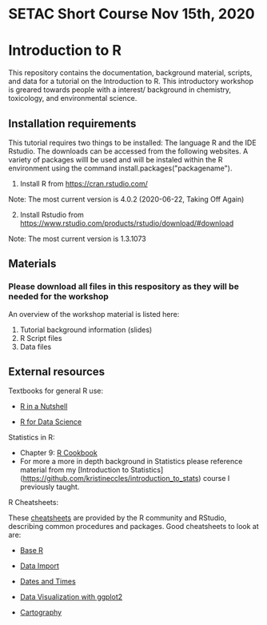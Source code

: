 # SETAC Short Course Nov 15th, 2020
# Introduction to R

This repository contains the documentation, background material, scripts, and data for a tutorial on the Introduction to R. This introductory workshop is greared towards people with a interest/ background in chemistry, toxicology, and environmental science.

## Installation requirements

This tutorial requires two things to be installed: The language R and the IDE Rstudio. The downloads can be accessed from the following websites. A variety of packages willl be used and will be instaled within the R environment using the command install.packages("packagename").

1. Install R from https://cran.rstudio.com/
 
Note: The most current version is 4.0.2 (2020-06-22, Taking Off Again)

2. Install Rstudio from https://www.rstudio.com/products/rstudio/download/#download

Note: The most current version is 1.3.1073

## Materials 

### Please download all files in this respository as they will be needed for the workshop

An overview of the workshop material is listed here:

1. Tutorial background information (slides) 
2. R Script files
3. Data files

## External resources
Textbooks for general R use:

- [R in a Nutshell](http://guianaplants.stir.ac.uk/seminar/resources/R_in_a_Nutshell_Second_Edition.pdf)

- [R for Data Science](https://r4ds.had.co.nz/transform.html)

Statistics in R:
- Chapter 9: [R Cookbook](http://www.bagualu.net/wordpress/wp-content/uploads/2015/10/R_Cookbook.pdf)
- For more a more in depth background in Statistics please reference material from my [Introduction to Statistics] (https://github.com/kristineccles/introduction_to_stats) course I previously taught. 

R Cheatsheets:

These [cheatsheets](https://rstudio.com/resources/cheatsheets/) are provided by the R community and RStudio, describing common procedures and packages. Good cheatsheets to look at are: 

- [Base R](http://github.com/rstudio/cheatsheets/raw/master/base-r.pdf)

- [Data Import](https://github.com/rstudio/cheatsheets/raw/master/data-import.pdf)

- [Dates and Times](https://github.com/rstudio/cheatsheets/raw/master/lubridate.pdf)

- [Data Visualization with ggplot2](https://github.com/rstudio/cheatsheets/raw/master/data-visualization-2.1.pdf)

- [Cartography](https://github.com/rstudio/cheatsheets/raw/master/cartography.pdf)
